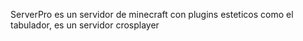 ServerPro es un servidor de minecraft con plugins esteticos como el tabulador, es un servidor
crosplayer
